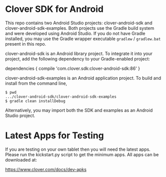 Clover SDK for Android
======================

This repo contains two Android Studio projects: clover-android-sdk and clover-android-sdk-examples. Both
projects use the Gradle build system and were developed using Android Studio.
If you do not have Gradle installed, you may use the Gradle wrapper executable ```gradlew``` / ```gradlew.bat```
present in this repo.

clover-android-sdk is an Android library project. To integrate it into your project,
add the following dependency to your Gradle-enabled project:

dependencies {
    compile 'com.clover.sdk:clover-android-sdk:86'
}

clover-android-sdk-examples is an Android application project. To build and install from the command line,

```
$ pwd
.../clover-android-sdk/clover-android-sdk-examples
$ gradle clean installDebug
```

Alternatively, you may import both the SDK and examples as an Android Studio project.

Latest Apps for Testing
=======================

If you are testing on your own tablet then you will need the latest apps. Please run the kickstart.py script to get the minimum apps. All apps can be downloaded at:

https://www.clover.com/docs/dev-apks
